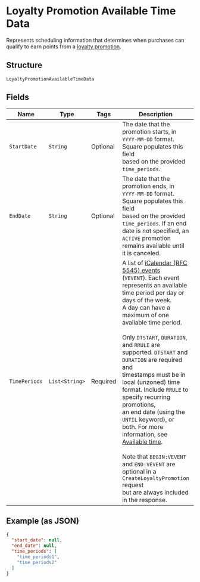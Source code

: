 
# Loyalty Promotion Available Time Data

Represents scheduling information that determines when purchases can qualify to earn points
from a [loyalty promotion](../../doc/models/loyalty-promotion.md).

## Structure

`LoyaltyPromotionAvailableTimeData`

## Fields

| Name | Type | Tags | Description | Getter |
|  --- | --- | --- | --- | --- |
| `StartDate` | `String` | Optional | The date that the promotion starts, in `YYYY-MM-DD` format. Square populates this field<br>based on the provided `time_periods`. | String getStartDate() |
| `EndDate` | `String` | Optional | The date that the promotion ends, in `YYYY-MM-DD` format. Square populates this field<br>based on the provided `time_periods`. If an end date is not specified, an `ACTIVE` promotion<br>remains available until it is canceled. | String getEndDate() |
| `TimePeriods` | `List<String>` | Required | A list of [iCalendar (RFC 5545) events](https://tools.ietf.org/html/rfc5545#section-3.6.1)<br>(`VEVENT`). Each event represents an available time period per day or days of the week.<br>A day can have a maximum of one available time period.<br><br>Only `DTSTART`, `DURATION`, and `RRULE` are supported. `DTSTART` and `DURATION` are required and<br>timestamps must be in local (unzoned) time format. Include `RRULE` to specify recurring promotions,<br>an end date (using the `UNTIL` keyword), or both. For more information, see<br>[Available time](https://developer.squareup.com/docs/loyalty-api/loyalty-promotions#available-time).<br><br>Note that `BEGIN:VEVENT` and `END:VEVENT` are optional in a `CreateLoyaltyPromotion` request<br>but are always included in the response. | List<String> getTimePeriods() |

## Example (as JSON)

```json
{
  "start_date": null,
  "end_date": null,
  "time_periods": [
    "time_periods1",
    "time_periods2"
  ]
}
```

